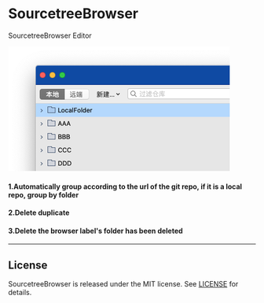 # SourcetreeBrowser
SourcetreeBrowser Editor

![example](example.png)
#### 1.Automatically group according to the url of the git repo, if it is a local repo, group by folder
#### 2.Delete duplicate
#### 3.Delete the browser label's folder has been deleted


***
## License

SourcetreeBrowser is released under the MIT license. See [LICENSE](https://github.com/dacaiguoguogmail/SourcetreeBrowser/blob/master/LICENSE) for details.
